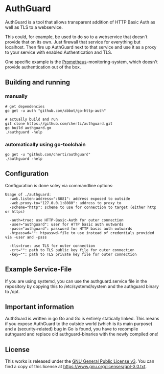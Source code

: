 # AuthGuard

AuthGuard is a tool that allows transparent addition of HTTP Basic Auth as well as TLS to a webservice.

This could, for example, be used to do so to a webservice that doesn't provide that on its own.
Just firewall that service for everything but localhost.
Then fire up AuthGuard next to that service and use it as a proxy to your service with enabled Authentication and TLS.

One specific example is the [Prometheus](https://www.prometheus.io)-monitoring-system, which doesn't provide authentication out of the box.


## Building and running

### manually

    # get dependencies
    go get -u auth "github.com/abbot/go-http-auth"
    
    # actually build and run
    git clone https://github.com/cherti/authguard.git
    go build authguard.go
    ./authguard -help


### automatically using go-toolchain

    go get -u "github.com/cherti/authguard"
    ./authguard -help


## Configuration

Configuration is done soley via commandline options:

    Usage of ./authguard:
      -web.listen-address=":8081": address exposed to outside
      -web.proxy-to="127.0.0.1:8080": address to proxy to
      -scheme="http": scheme to use for connection to target (either http or https)
    
      -auth=true: use HTTP-Basic-Auth for outer connection
      -user="authguard": user for HTTP basic auth outwards
      -pass="authguard": password for HTTP basic auth outwards
	  -htpasswd="": htpasswd-file to use instead of credentials provided via -user and -pass
    
      -tls=true: use TLS for outer connection
      -crt="": path to TLS public key file for outer connection
      -key="": path to TLS private key file for outer connection

## Example Service-File

If you are using systemd, you can use the authguard.service file in the repository by copying this to /etc/systemd/system and the authguard binary to /opt.


## Important information

AuthGuard is written in go Go and Go is entirely statically linked.
This means if you expose AuthGuard to the outside world (which is its main purpose) and a (security-related) bug in Go is found, you have to recompile authguard and replace old authguard-binaries with the newly compiled one!


## License

This works is released under the [GNU General Public License v3](https://www.gnu.org/licenses/gpl-3.0.txt). You can find a copy of this license at https://www.gnu.org/licenses/gpl-3.0.txt.
